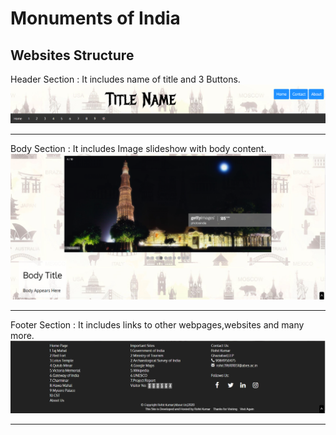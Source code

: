 # Monuments of India
## Websites Structure
Header Section : It includes name of title and 3 Buttons.
<img src = 'readme-materials/header.png'> 
************************************************************
Body Section : It includes Image slideshow with body content.
<img src = 'readme-materials/body.png'> 
***********************************************************
Footer Section : It includes links to other webpages,websites and many more.
<img src = 'readme-materials/footer.png'> 
************************************************************